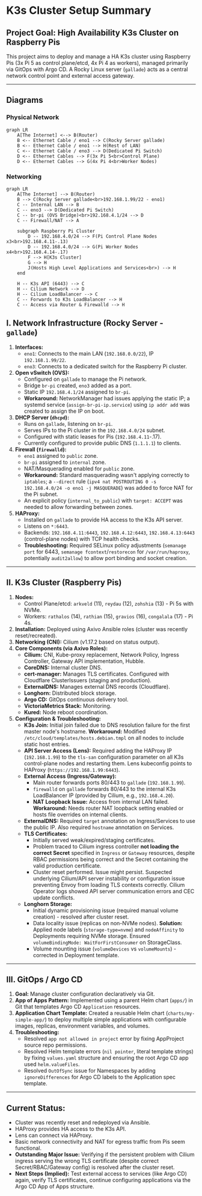 # K3s Cluster Setup Summary

## Project Goal: High Availability K3s Cluster on Raspberry Pis

This project aims to deploy and manage a HA K3s cluster using Raspberry Pis (3x Pi 5 as control plane/etcd, 4x Pi 4 as workers), managed primarily via GitOps with Argo CD. A Rocky Linux server (`gallade`) acts as a central network control point and external access gateway.

---

## Diagrams
### Physical Network
```mermaid
graph LR
    A[The Internet] <--> B(Router)
    B <-- Ethernet Cable / eno1 --> C(Rocky Server gallade)
    B <-- Ethernet Cable / eno1 --> H(Rest of LAN)
    C <-- Ethernet Cable / eno3 --> D(Dedicated Pi Switch)
    D <-- Ethernet Cables --> F(3x Pi 5<br>Control Plane)
    D <-- Ethernet Cables --> G(4x Pi 4<br>Worker Nodes)
```

### Networking
```mermaid
graph LR
    A[The Internet] --> B(Router)
    B --> C(Rocky Server gallade<br>192.168.1.99/22 - eno1)
    C -- Internal LAN --> B
    C -- eno3 --> D(Dedicated Pi Switch)
    C -- br-pi (OVS Bridge)<br>192.168.4.1/24 --> D
    C -- Firewall/NAT --> A

    subgraph Raspberry Pi Cluster
        D -- 192.168.4.0/24 --> F(Pi Control Plane Nodes x3<br>192.168.4.11-.13)
        D -- 192.168.4.0/24 --> G(Pi Worker Nodes x4<br>192.168.4.14-.17)
        F --> H[K3s Cluster]
        G --> H
        J(Hosts High Level Applications and Services<br>) --> H
    end

    H -- K3s API (6443) --> C
    H -- Cilium Network --> D
    H -- Cilium LoadBalancer --> C
    C -- Forwards to K3s LoadBalancer --> H
    C -- Access via Router & Firewalld --> H
```


## I. Network Infrastructure (Rocky Server - `gallade`)

1.  **Interfaces:**
    * `eno1`: Connects to the main LAN (`192.168.0.0/22`), IP `192.168.1.99/22`.
    * `eno3`: Connects to a dedicated switch for the Raspberry Pi cluster.
2.  **Open vSwitch (OVS):**
    * Configured on `gallade` to manage the Pi network.
    * Bridge `br-pi` created, `eno3` added as a port.
    * Static IP `192.168.4.1/24` assigned to `br-pi`.
    * **Workaround:** NetworkManager had issues applying the static IP; a systemd service (`assign-br-pi-ip.service`) using `ip addr add` was created to assign the IP on boot.
3.  **DHCP Server (`dhcpd`):**
    * Runs on `gallade`, listening on `br-pi`.
    * Serves IPs to the Pi cluster in the `192.168.4.0/24` subnet.
    * Configured with static leases for Pis (`192.168.4.11`-.17).
    * Currently configured to provide public DNS (`1.1.1.1`) to clients.
4.  **Firewall (`firewalld`):**
    * `eno1` assigned to `public` zone.
    * `br-pi` assigned to `internal` zone.
    * NAT/Masquerading enabled for `public` zone.
    * **Workaround:** Standard masquerading wasn't applying correctly to `iptables`; a `--direct` rule (`ipv4 nat POSTROUTING 0 -s 192.168.4.0/24 -o eno1 -j MASQUERADE`) was added to force NAT for the Pi subnet.
    * An explicit policy (`internal_to_public`) with `target: ACCEPT` was needed to allow forwarding between zones.
5.  **HAProxy:**
    * Installed on `gallade` to provide HA access to the K3s API server.
    * Listens on `*:6443`.
    * Backends: `192.168.4.11:6443`, `192.168.4.12:6443`, `192.168.4.13:6443` (control-plane nodes) with TCP health checks.
    * **Troubleshooting:** Required SELinux policy adjustments (`semanage port` for 6443, `semanage fcontext`/`restorecon` for `/var/run/haproxy`, potentially `audit2allow`) to allow port binding and socket creation.

---

## II. K3s Cluster (Raspberry Pis)

1.  **Nodes:**
    * Control Plane/etcd: `arkveld` (11), `reydau` (12), `zohshia` (13) - Pi 5s with NVMe.
    * Workers: `rathalos` (14), `rathian` (15), `gravios` (16), `congalala` (17) - Pi 4s.
2.  **Installation:** Deployed using Axivo Ansible roles (cluster was recently reset/recreated).
3.  **Networking (CNI):** Cilium (v1.17.2 based on status output).
4.  **Core Components (via Axivo Roles):**
    * **Cilium:** CNI, Kube-proxy replacement, Network Policy, Ingress Controller, Gateway API implementation, Hubble.
    * **CoreDNS:** Internal cluster DNS.
    * **cert-manager:** Manages TLS certificates. Configured with Cloudflare ClusterIssuers (staging and production).
    * **ExternalDNS:** Manages external DNS records (Cloudflare).
    * **Longhorn:** Distributed block storage.
    * **Argo CD:** GitOps continuous delivery tool.
    * **VictoriaMetrics Stack:** Monitoring.
    * **Kured:** Node reboot coordination.
5.  **Configuration & Troubleshooting:**
    * **K3s Join:** Initial join failed due to DNS resolution failure for the first master node's hostname. **Workaround:** Modified `/etc/cloud/templates/hosts.debian.tmpl` on all nodes to include static host entries.
    * **API Server Access (Lens):** Required adding the HAProxy IP (`192.168.1.99`) to the `tls-san` configuration parameter on all K3s control-plane nodes and restarting them. Lens kubeconfig points to HAProxy (`https://192.168.1.99:6443`).
    * **External Access (Ingress/Gateway):**
        * Main router forwards ports 80/443 to `gallade` (`192.168.1.99`).
        * `firewalld` on `gallade` forwards 80/443 to the internal K3s LoadBalancer IP (provided by Cilium, e.g., `192.168.4.20`).
        * **NAT Loopback Issue:** Access from internal LAN failed. **Workaround:** Needs router NAT loopback setting enabled or hosts file overrides on internal clients.
    * **ExternalDNS:** Required `target` annotation on Ingress/Services to use the public IP. Also required `hostname` annotation on Services.
    * **TLS Certificates:**
        * Initially served weak/expired/staging certificates.
        * Problem traced to Cilium ingress controller **not loading the correct Secret** specified in `Ingress` or `Gateway` resources, despite RBAC permissions being correct and the Secret containing the valid production certificate.
        * Cluster reset performed. Issue might persist. Suspected underlying Cilium/API server instability or configuration issue preventing Envoy from loading TLS contexts correctly. Cilium Operator logs showed API server communication errors and CEC update conflicts.
    * **Longhorn Storage:**
        * Initial dynamic provisioning issue (required manual volume creation) - resolved after cluster reset.
        * Data locality issue (replicas on non-NVMe nodes). **Solution:** Applied node labels (`storage-type=nvme`) and `nodeAffinity` to Deployments requiring NVMe storage. Ensured `volumeBindingMode: WaitForFirstConsumer` on StorageClass.
        * Volume mounting issue (`volumeDevices` vs `volumeMounts`) - corrected in Deployment template.

---

## III. GitOps / Argo CD

1.  **Goal:** Manage cluster configuration declaratively via Git.
2.  **App of Apps Pattern:** Implemented using a parent Helm chart (`apps/`) in Git that templates Argo CD `Application` resources.
3.  **Application Chart Template:** Created a reusable Helm chart (`charts/my-simple-app/`) to deploy multiple simple applications with configurable images, replicas, environment variables, and volumes.
4.  **Troubleshooting:**
    * Resolved `app not allowed in project` error by fixing AppProject source repo permissions.
    * Resolved Helm template errors (`nil pointer`, literal template strings) by fixing `values.yaml` structure and ensuring the root Argo CD app used `helm.valueFiles`.
    * Resolved `OutOfSync` issue for Namespaces by adding `ignoreDifferences` for Argo CD labels to the Application spec template.

---

## Current Status:

* Cluster was recently reset and redeployed via Ansible.
* HAProxy provides HA access to the K3s API.
* Lens can connect via HAProxy.
* Basic network connectivity and NAT for egress traffic from Pis seem functional.
* **Outstanding Major Issue:** Verifying if the persistent problem with Cilium ingress serving the wrong TLS certificate (despite correct Secret/RBAC/Gateway config) is resolved after the cluster reset.
* **Next Steps (Implied):** Test external access to services (like Argo CD) again, verify TLS certificates, continue configuring applications via the Argo CD App of Apps structure.

